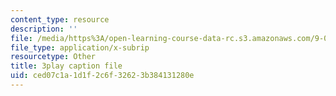 ```yaml
---
content_type: resource
description: ''
file: /media/https%3A/open-learning-course-data-rc.s3.amazonaws.com/9-00sc-introduction-to-psychology-fall-2011/ced07c1a1d1f2c6f32623b384131280e_lanmHS0JwYI.srt
file_type: application/x-subrip
resourcetype: Other
title: 3play caption file
uid: ced07c1a-1d1f-2c6f-3262-3b384131280e
---
```

